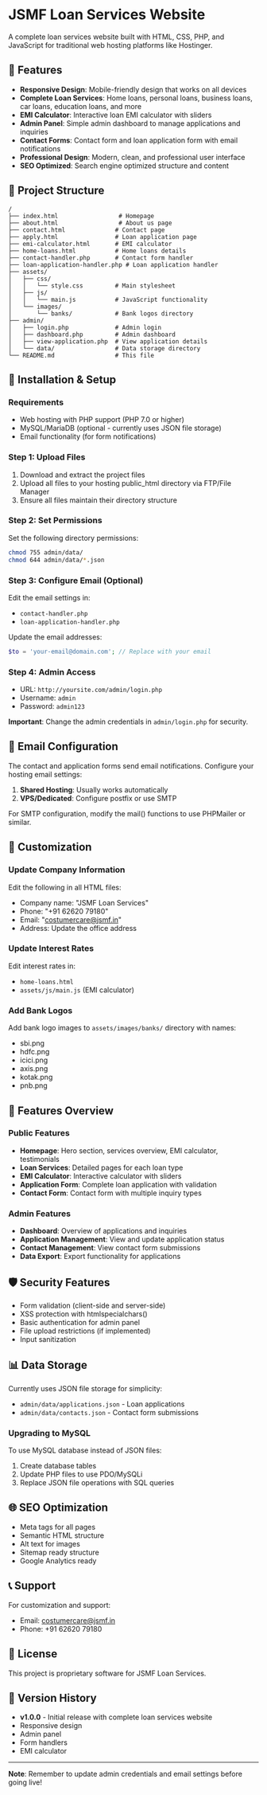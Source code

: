 # JSMF Loan Services Website

A complete loan services website built with HTML, CSS, PHP, and JavaScript for traditional web hosting platforms like Hostinger.

## 🌟 Features

- **Responsive Design**: Mobile-friendly design that works on all devices
- **Complete Loan Services**: Home loans, personal loans, business loans, car loans, education loans, and more
- **EMI Calculator**: Interactive loan EMI calculator with sliders
- **Admin Panel**: Simple admin dashboard to manage applications and inquiries
- **Contact Forms**: Contact form and loan application form with email notifications
- **Professional Design**: Modern, clean, and professional user interface
- **SEO Optimized**: Search engine optimized structure and content

## 📁 Project Structure

```
/
├── index.html                 # Homepage
├── about.html                 # About us page
├── contact.html              # Contact page
├── apply.html                # Loan application page
├── emi-calculator.html       # EMI calculator
├── home-loans.html           # Home loans details
├── contact-handler.php       # Contact form handler
├── loan-application-handler.php # Loan application handler
├── assets/
│   ├── css/
│   │   └── style.css         # Main stylesheet
│   ├── js/
│   │   └── main.js           # JavaScript functionality
│   └── images/
│       └── banks/            # Bank logos directory
├── admin/
│   ├── login.php             # Admin login
│   ├── dashboard.php         # Admin dashboard
│   ├── view-application.php  # View application details
│   └── data/                 # Data storage directory
└── README.md                 # This file
```

## 🚀 Installation & Setup

### Requirements
- Web hosting with PHP support (PHP 7.0 or higher)
- MySQL/MariaDB (optional - currently uses JSON file storage)
- Email functionality (for form notifications)

### Step 1: Upload Files
1. Download and extract the project files
2. Upload all files to your hosting public_html directory via FTP/File Manager
3. Ensure all files maintain their directory structure

### Step 2: Set Permissions
Set the following directory permissions:
```bash
chmod 755 admin/data/
chmod 644 admin/data/*.json
```

### Step 3: Configure Email (Optional)
Edit the email settings in:
- `contact-handler.php`
- `loan-application-handler.php`

Update the email addresses:
```php
$to = 'your-email@domain.com'; // Replace with your email
```

### Step 4: Admin Access
- URL: `http://yoursite.com/admin/login.php`
- Username: `admin`
- Password: `admin123`

**Important**: Change the admin credentials in `admin/login.php` for security.

## 📧 Email Configuration

The contact and application forms send email notifications. Configure your hosting email settings:

1. **Shared Hosting**: Usually works automatically
2. **VPS/Dedicated**: Configure postfix or use SMTP

For SMTP configuration, modify the mail() functions to use PHPMailer or similar.

## 🔧 Customization

### Update Company Information
Edit the following in all HTML files:
- Company name: "JSMF Loan Services"
- Phone: "+91 62620 79180"
- Email: "costumercare@jsmf.in"
- Address: Update the office address

### Update Interest Rates
Edit interest rates in:
- `home-loans.html`
- `assets/js/main.js` (EMI calculator)

### Add Bank Logos
Add bank logo images to `assets/images/banks/` directory with names:
- sbi.png
- hdfc.png
- icici.png
- axis.png
- kotak.png
- pnb.png

## 📱 Features Overview

### Public Features
- **Homepage**: Hero section, services overview, EMI calculator, testimonials
- **Loan Services**: Detailed pages for each loan type
- **EMI Calculator**: Interactive calculator with sliders
- **Application Form**: Complete loan application with validation
- **Contact Form**: Contact form with multiple inquiry types

### Admin Features
- **Dashboard**: Overview of applications and inquiries
- **Application Management**: View and update application status
- **Contact Management**: View contact form submissions
- **Data Export**: Export functionality for applications

## 🛡️ Security Features

- Form validation (client-side and server-side)
- XSS protection with htmlspecialchars()
- Basic authentication for admin panel
- File upload restrictions (if implemented)
- Input sanitization

## 📊 Data Storage

Currently uses JSON file storage for simplicity:
- `admin/data/applications.json` - Loan applications
- `admin/data/contacts.json` - Contact form submissions

### Upgrading to MySQL
To use MySQL database instead of JSON files:

1. Create database tables
2. Update PHP files to use PDO/MySQLi
3. Replace JSON file operations with SQL queries

## 🌐 SEO Optimization

- Meta tags for all pages
- Semantic HTML structure
- Alt text for images
- Sitemap ready structure
- Google Analytics ready

## 📞 Support

For customization and support:
- Email: costumercare@jsmf.in
- Phone: +91 62620 79180

## 📄 License

This project is proprietary software for JSMF Loan Services.

## 🔄 Version History

- **v1.0.0** - Initial release with complete loan services website
- Responsive design
- Admin panel
- Form handlers
- EMI calculator

---

**Note**: Remember to update admin credentials and email settings before going live!